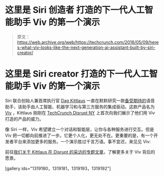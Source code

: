# 这里是 Siri 创造者 打造的下一代人工智能助手 Viv 的第一个演示

> 原文：<https://web.archive.org/web/https://techcrunch.com/2016/05/09/heres-what-viv-looks-like-the-next-generation-ai-assistant-built-by-siri-creator/>

# 这里是 Siri creator 打造的下一代人工智能助手 Viv 的第一个演示

Siri 联合创始人兼首席执行官 [Dag Kittlaus](https://web.archive.org/web/20230317082305/https://twitter.com/dagk) 一直在默默研究一款[备受期待的](https://web.archive.org/web/20230317082305/https://www.washingtonpost.com/news/the-switch/wp/2016/05/04/siris-creators-say-theyve-made-something-better-that-will-take-care-of-everything-for-you/)语音助手，该助手由人工智能、机器学习和与第三方服务的集成驱动。这款产品名为 [Viv](https://web.archive.org/web/20230317082305/http://viv.ai/) ，Kittlaus 刚刚在 [TechCrunch Disrupt NY](https://web.archive.org/web/20230317082305/https://techcrunch.com/events/disrupt-ny-2016/) 上首次向我们展示了他们用 Viv 打造的产品的威力。

像 Siri 一样，Viv 希望建立一个对话和智能层，让你与各种服务进行交互。但是 Viv 把一切都向前推进了一步。它更个人化，更无处不在。更重要的是，有一个开发者平台来添加更多的服务。一个演示胜过千言万语。事不宜迟，来见见 Viv:

前往[我们关于 Kittlaus 在 Disrupt 的采访的专题文章](https://web.archive.org/web/20230317082305/https://techcrunch.com/2016/05/09/siri-creator-shows-off-first-public-demo-of-viv-the-intelligent-interface-for-everything/)，了解更多关于 Viv 背后的愿景。

[gallery ids="1319180，1319181，1319193，1319192"]